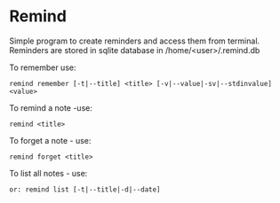 # Remind


Simple program to create reminders and access them from terminal.
Reminders are stored in sqlite database in /home/\<user\>/.remind.db 

To remember use:
```
remind remember [-t|--title] <title> [-v|--value|-sv|--stdinvalue] <value>
```

To remind a note -use:
```
remind <title>
```

To forget a note - use:
```
remind forget <title>
```

To list all notes - use:
```
or: remind list [-t|--title|-d|--date]
```